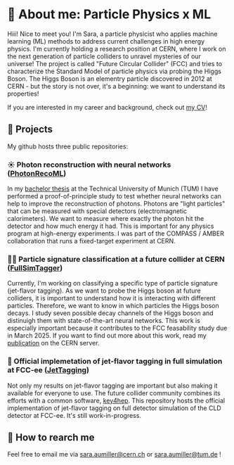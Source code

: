 # 💫 About me: Particle Physics x ML

Hiii! Nice to meet you! I'm Sara, a particle physicist who applies machine learning (ML) methods to address current challenges in high energy physics. I'm currently holding a research position at CERN, where I work on the next generation of particle colliders to unravel mysteries of our universe! The project is called "Future Circular Collider" (FCC) and tries to characterize the Standard Model of particle physics via probing the Higgs Boson. The Higgs Boson is an elementry particle discovered in 2012 at CERN - but the story is not over, it's a beginning: we want to understand its properties! 

If you are interested in my career and background, check out [my CV](https://drive.google.com/file/d/1Xmctpf8N6ZfO1KLyBnINvrqcqsmkAQrm/view?usp=sharing)!

## 📌 Projects

My github hosts three public repositories: 

### ☀️ Photon reconstruction with neural networks ([PhotonRecoML](https://github.com/saracreates/PhotonRecoML))

In my [bachelor thesis](https://wwwcompass.cern.ch/compass/publications/theses/2023_bac_aumiller.pdf) at the Technical University of Munich (TUM) I have performed a proof-of-principle study to test whether neural networks can help to improve the reconstruction of photons. Photons are "light particles" that can be measured with special detectors (electromagnetic calorimeters). We want to measure where exactly the photon hit the detector and how much energy it had. This is important for any physics program at high-energy experiments. I was part of the COMPASS / AMBER collaboration that runs a fixed-target experiment at CERN. 

### 🏳️‍🌈 Particle signature classification at a future collider at CERN ([FullSimTagger](https://github.com/saracreates/FullSimTagger))

Currently, I'm working on classifying a specific type of particle signature (jet-flavor tagging). As we want to probe the Higgs boson at future colliders, it is important to understand how it is interacting with different particles. Therefore, we want to know in which particles the Higgs boson decays. I study seven possible decay channels of the Higgs boson and distinuigh them with state-of-the-art neural networks. This work is especially important because it contributes to the FCC feasability study due in March 2025. If you want to find out more about this work, read my [publication](https://repository.cern/records/4pcr6-r0d06) on the CERN server. 

### 🔑 Official implemetation of jet-flavor tagging in full simulation at FCC-ee ([JetTagging](https://github.com/saracreates/JetTagging))

Not only my results on jet-flavor tagging are important but also making it available for everyone to use. The future collider community combines its efforts with a common software, [key4hep](https://github.com/key4hep). This repository hosts the official implementation of jet-flavor tagging on full detector simulation of the CLD detector at FCC-ee. It's still work-in-progress. 

## 📩 How to rearch me

Feel free to email me via sara.aumiller@cern.ch or sara.aumiller@tum.de ! 


<!--
**saracreates/saracreates** is a ✨ _special_ ✨ repository because its `README.md` (this file) appears on your GitHub profile.

Here are some ideas to get you started:

- 🔭 I’m currently working on ...
- 🌱 I’m currently learning ...
- 👯 I’m looking to collaborate on ...
- 🤔 I’m looking for help with ...
- 💬 Ask me about ...
- 📫 How to reach me: ...
- 😄 Pronouns: ...
- ⚡ Fun fact: ...
-->
